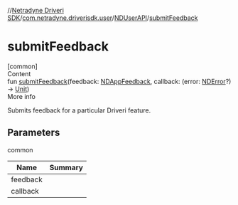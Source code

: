 //[Netradyne Driveri SDK](../../index.md)/[com.netradyne.driverisdk.user](../index.md)/[NDUserAPI](index.md)/[submitFeedback](submit-feedback.md)



# submitFeedback  
[common]  
Content  
fun [submitFeedback](submit-feedback.md)(feedback: [NDAppFeedback](../../com.netradyne.driverisdk.feedback/-n-d-app-feedback/index.md), callback: (error: [NDError](../../com.netradyne.driverisdk/-n-d-error/index.md)?) -> [Unit](https://kotlinlang.org/api/latest/jvm/stdlib/kotlin/-unit/index.html))  
More info  


Submits feedback for a particular Driveri feature.



## Parameters  
  
common  
  
|  Name|  Summary| 
|---|---|
| <a name="com.netradyne.driverisdk.user/NDUserAPI/submitFeedback/#com.netradyne.driverisdk.feedback.NDAppFeedback#kotlin.Function1[com.netradyne.driverisdk.NDError?,kotlin.Unit]/PointingToDeclaration/"></a>feedback| <a name="com.netradyne.driverisdk.user/NDUserAPI/submitFeedback/#com.netradyne.driverisdk.feedback.NDAppFeedback#kotlin.Function1[com.netradyne.driverisdk.NDError?,kotlin.Unit]/PointingToDeclaration/"></a>
| <a name="com.netradyne.driverisdk.user/NDUserAPI/submitFeedback/#com.netradyne.driverisdk.feedback.NDAppFeedback#kotlin.Function1[com.netradyne.driverisdk.NDError?,kotlin.Unit]/PointingToDeclaration/"></a>callback| <a name="com.netradyne.driverisdk.user/NDUserAPI/submitFeedback/#com.netradyne.driverisdk.feedback.NDAppFeedback#kotlin.Function1[com.netradyne.driverisdk.NDError?,kotlin.Unit]/PointingToDeclaration/"></a>
  
  



